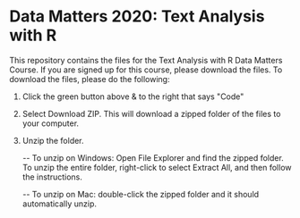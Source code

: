 # Data Matters 2020: Text Analysis with R
This repository contains the files for the Text Analysis with R Data Matters Course. If you are signed up for this course, please download the files. To download the files, please do the following:

1. Click the green button above & to the right that says "Code"
2. Select Download ZIP. This will download a zipped folder of the files to your computer.
3. Unzip the folder.
   
   -- To unzip on Windows: Open File Explorer and find the zipped folder. To unzip the entire folder, right-click to select Extract All, and then follow the instructions.
   
   -- To unzip on Mac: double-click the zipped folder and it should automatically unzip.

